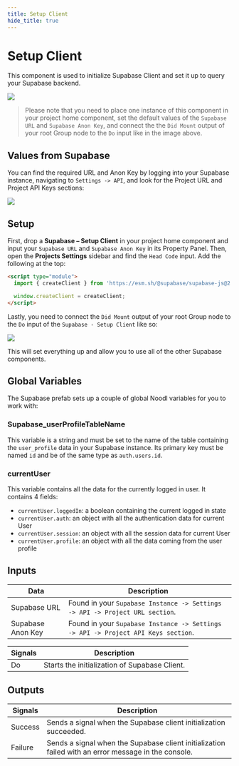 ```yaml
---
title: Setup Client
hide_title: true
---
```


# Setup Client

This component is used to initialize Supabase Client and set it up to query your Supabase backend.

<div className="ndl-image-with-background xl">

![](/library/prefabs/supabase/setup-node.png)

</div>

> Please note that you need to place one instance of this component in your project home component, set the default values of the `Supabase URL` and `Supabase Anon Key`, and connect the the `Did Mount` output of your root Group node to the `Do` input like in the image above.

## Values from Supabase

You can find the required URL and Anon Key by logging into your Supabase instance, navigating to `Settings -> API`, and look for the Project URL and Project API Keys sections:

<div className="ndl-image-with-background xl">

![](/library/prefabs/supabase/keys.png)

</div>

## Setup

First, drop a **Supabase – Setup Client** in your project home component and input your `Supabase URL` and `Supabase Anon Key` in its Property Panel. Then, open the **Projects Settings** sidebar and find the `Head Code` input. Add the following at the top:

```html
<script type="module">
  import { createClient } from 'https://esm.sh/@supabase/supabase-js@2.22.0';

  window.createClient = createClient;
</script>
```

Lastly, you need to connect the `Did Mount` output of your root Group node to the `Do` input of the `Supabase - Setup Client` like so:

<div className="ndl-image-with-background l">

![](/library/prefabs/supabase/setup.png)

</div>

This will set everything up and allow you to use all of the other Supabase components.

## Global Variables

The Supabase prefab sets up a couple of global Noodl variables for you to work with:

### Supabase_userProfileTableName

This variable is a string and must be set to the name of the table containing the `user_profile` data in your Supabase instance. Its primary key must be named `id` and be of the same type as `auth.users.id`.

### currentUser

This variable contains all the data for the currently logged in user. It contains 4 fields:

- `currentUser.loggedIn`: a boolean containing the current logged in state
- `currentUser.auth`: an object with all the authentication data for current User
- `currentUser.session`: an object with all the session data for current User
- `currentUser.profile`: an object with all the data coming from the user profile

## Inputs

| Data                                                | Description                                                                       |
| --------------------------------------------------- | --------------------------------------------------------------------------------- |
| <span className="ndl-data">Supabase URL</span>      | Found in your `Supabase Instance -> Settings -> API -> Project URL section`.      |
| <span className="ndl-data">Supabase Anon Key</span> | Found in your `Supabase Instance -> Settings -> API -> Project API Keys section`. |

| Signals                                | Description                                   |
| -------------------------------------- | --------------------------------------------- |
| <span className="ndl-signal">Do</span> | Starts the initialization of Supabase Client. |

## Outputs

| Signals                                     | Description                                                                                         |
| ------------------------------------------- | --------------------------------------------------------------------------------------------------- |
| <span className="ndl-signal">Success</span> | Sends a signal when the Supabase client initialization succeeded.                                   |
| <span className="ndl-signal">Failure</span> | Sends a signal when the Supabase client initialization failed with an error message in the console. |
